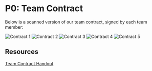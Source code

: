# P0: Team Contract

Below is a scanned version of our team contract, signed by each team member:

![](https://mkoma808.github.io/481-T03-Group5/images/IMG_1844.JPG "Contract 1")
![](https://mkoma808.github.io/481-T03-Group5/images/IMG_1844.JPG "Contract 2")
![](https://mkoma808.github.io/481-T03-Group5/images/IMG_1844.JPG "Contract 3")
![](https://mkoma808.github.io/481-T03-Group5/images/IMG_1844.JPG "Contract 4")
![](https://mkoma808.github.io/481-T03-Group5/images/IMG_1844.JPG "Contract 5")


## Resources
[Team Contract Handout](http://www.hcitang.org/uploads/Teaching/TeamContract-Handout.docx)
